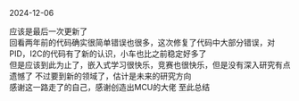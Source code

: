 2024-12-06

应该是最后一次更新了  
回看两年前的代码确实很简单错误也很多，这次修复了代码中大部分错误，对PID，I2C的代码有了新的认识，小车也比之前稳定好多了  
但是应该到此为止了，嵌入式学习很快乐，竞赛也很快乐，但是没有深入研究有点遗憾了 
不过要到新的领域了，估计是未来的研究方向  
感谢这一路走了的自己，感谢创造出MCU的大佬 
至此总结  
